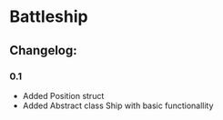 # Battleship

## Changelog:

### 0.1
* Added Position struct
* Added Abstract class Ship with basic functionallity

